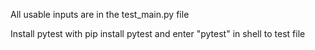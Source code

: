 All usable inputs are in the test_main.py file

Install pytest with pip install pytest and enter "pytest" in shell to test file

